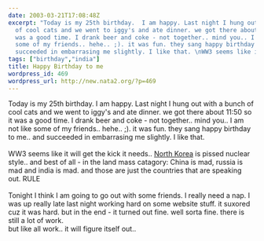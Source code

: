 ```yaml
---
date: 2003-03-21T17:08:48Z
excerpt: "Today is my 25th birthday.  I am happy. Last night I hung out with a bunch
  of cool cats and we went to iggy's and ate dinner. we got there about 11:50 so it
  was a good time. I drank beer and coke - not together.. mind you.. I am not like
  some of my friends.. hehe.. ;). it was fun. they sang happy birthday to me.. and
  succeeded in embarrasing me slightly. I like that. \nWW3 seems like i..."
tags: ["birthday","india"]
title: Happy Birthday to me
wordpress_id: 469
wordpress_url: http://new.nata2.org/?p=469
---
```


Today is my 25th birthday.  I am happy. Last night I hung out with a bunch of cool cats and we went to iggy's and ate dinner. we got there about 11:50 so it was a good time. I drank beer and coke - not together.. mind you.. I am not like some of my friends.. hehe.. ;). it was fun. they sang happy birthday to me.. and succeeded in embarrasing me slightly. I like that. <br/><br/>
WW3 seems like it will get the kick it needs.. <a href="http://www.news.scotsman.com/index.cfm?id=343442003">North Korea</a> is pissed nuclear style.. and best of all - in the land mass catagory: China is mad, russia is mad and india is mad. and those are just the countries that are speaking out. RULE<br/><br/>Tonight I think I am going to go out with some friends. I really need a nap. I was up really late last night working hard on some website stuff. it suxored cuz it was hard. but in the end - it turned out fine. well sorta fine. there is still a lot of work. <br/>
but like all work.. it will figure itself out.. 

